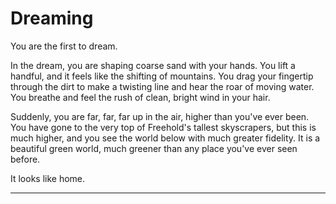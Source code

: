 
# Dreaming

You are the first to dream.

In the dream, you are shaping coarse sand with your hands. You lift a handful, and it feels like the shifting of mountains. You drag your fingertip through the dirt to make a twisting line and hear the roar of moving water. You breathe and feel the rush of clean, bright wind in your hair.
 
Suddenly, you are far, far, far up in the air, higher than you've ever been. You have gone to the very top of Freehold's tallest skyscrapers, but this is much higher, and you see the world below with much greater fidelity. It is a beautiful green world, much greener than any place you've ever seen before.

It looks like home.

---
